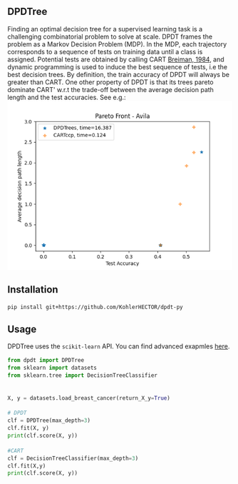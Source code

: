 ## DPDTree
Finding an optimal decision tree for a supervised learning task is a challenging combinatorial problem to solve at scale. DPDT frames the problem as a Markov Decision Problem (MDP). In the MDP, each trajectory corresponds to a sequence of tests on training data until a class is assigned. Potential tests are obtained by calling CART [Breiman, 1984](https://www.taylorfrancis.com/books/mono/10.1201/9781315139470/classification-regression-trees-leo-breiman), and dynamic programming is used to induce the best sequence of tests, i.e the best decision trees. By definition, the train accuracy of DPDT will always be greater than CART. One other property of DPDT is that its trees pareto dominate CART' w.r.t the trade-off between the average decision path length and the test accuracies. See e.g.:
![Avila](docs/avila.png)

## Installation
```bash
pip install git+https://github.com/KohlerHECTOR/dpdt-py
```


## Usage
DPDTree uses the ```scikit-learn``` API. You can find advanced exapmles [here](https://github.com/KohlerHECTOR/dpdt-py/blob/main/examples/).

```python
from dpdt import DPDTree
from sklearn import datasets
from sklearn.tree import DecisionTreeClassifier


X, y = datasets.load_breast_cancer(return_X_y=True)

# DPDT
clf = DPDTree(max_depth=3)
clf.fit(X, y)
print(clf.score(X, y))

#CART
clf = DecisionTreeClassifier(max_depth=3)
clf.fit(X,y)
print(clf.score(X, y))
```